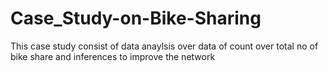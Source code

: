 # Case_Study-on-Bike-Sharing
This case study consist of data anaylsis over data of count over total no of bike share and inferences to improve the network
